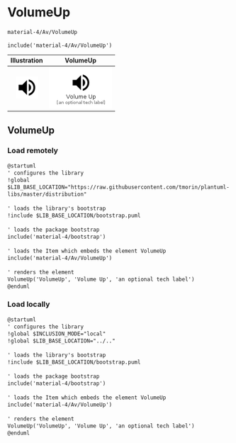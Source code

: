 # VolumeUp


```text
material-4/Av/VolumeUp
```

```text
include('material-4/Av/VolumeUp')
```



| Illustration | VolumeUp |
| :---: | :---: |
| ![illustration for Illustration](../../material-4/Av/VolumeUp.png) | ![illustration for VolumeUp](../../material-4/Av/VolumeUp.Local.png) |




## VolumeUp

### Load remotely
```plantuml
@startuml
' configures the library
!global $LIB_BASE_LOCATION="https://raw.githubusercontent.com/tmorin/plantuml-libs/master/distribution"

' loads the library's bootstrap
!include $LIB_BASE_LOCATION/bootstrap.puml

' loads the package bootstrap
include('material-4/bootstrap')

' loads the Item which embeds the element VolumeUp
include('material-4/Av/VolumeUp')

' renders the element
VolumeUp('VolumeUp', 'Volume Up', 'an optional tech label')
@enduml
```

### Load locally
```plantuml
@startuml
' configures the library
!global $INCLUSION_MODE="local"
!global $LIB_BASE_LOCATION="../.."

' loads the library's bootstrap
!include $LIB_BASE_LOCATION/bootstrap.puml

' loads the package bootstrap
include('material-4/bootstrap')

' loads the Item which embeds the element VolumeUp
include('material-4/Av/VolumeUp')

' renders the element
VolumeUp('VolumeUp', 'Volume Up', 'an optional tech label')
@enduml
```

